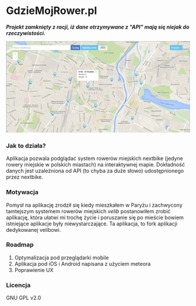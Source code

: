 # GdzieMojRower.pl

***Projekt zamknięty z racji, iż dane otrzymywane z "API" mają się niejak do rzeczywistości.***
  

![Preview screenshot](https://raw.githubusercontent.com/wolasss/nextbike-poland/master/screen.png)

### Jak to działa? 

Aplikacja pozwala podglądać system rowerów miejskich nextbike (jedyne rowery miejskie w polskich miastach) na interaktywnej mapie. Dokładność danych jest uzależniona od API (to chyba za duże słowo) udostępnionego przez nextbike. 

### Motywacja

Pomysł na aplikację zrodził się kiedy mieszkałem w Paryżu i zachwycony tamtejszym systemem rowerów miejskich *velib* postanowiłem zrobić aplikację, która ułatwi mi trochę życie i poruszanie się po mieście bowiem istniejące aplikacje były niewystarczające. Ta aplikacja, to fork aplikacji dedykowanej velibowi. 

### Roadmap 

1. Optymalizacja pod przeglądarki mobile
2. Aplikacja pod iOS i Android napisana z użyciem meteora
3. Poprawienie UX

### Licencja

GNU GPL v2.0